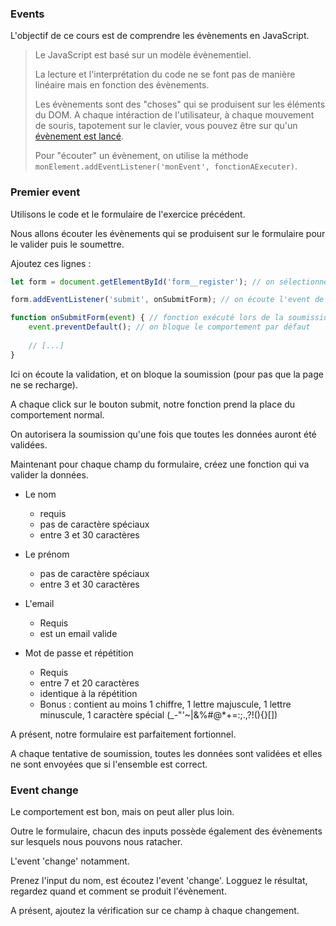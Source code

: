 ### Events

L'objectif de ce cours est de comprendre les évènements en JavaScript.

> Le JavaScript est basé sur un modèle évènementiel.
>
> La lecture et l'interprétation du code ne se font pas de manière linéaire mais en fonction des évènements.
>
> Les évènements sont des "choses" qui se produisent sur les éléments du DOM. 
> A chaque intéraction de l'utilisateur, à chaque mouvement de souris, 
> tapotement sur le clavier, vous pouvez être sur qu'un [évènement est lancé](https://developer.mozilla.org/fr/docs/Web/Events).
>
> Pour "écouter" un évènement, on utilise la méthode `monElement.addEventListener('monEvent', fonctionAExecuter)`.


### Premier event

Utilisons le code et le formulaire de l'exercice précédent.

Nous allons écouter les évènements qui se produisent sur le formulaire pour le valider puis le soumettre.

Ajoutez ces lignes :

```javascript
let form = document.getElementById('form__register'); // on sélectionne notre form

form.addEventListener('submit', onSubmitForm); // on écoute l'event de la soumission

function onSubmitForm(event) { // fonction exécuté lors de la soumission
    event.preventDefault(); // on bloque le comportement par défaut
    
    // [...]
}
```

Ici on écoute la validation, et on bloque la soumission (pour pas que la page ne se recharge).

A chaque click sur le bouton submit, notre fonction prend la place du comportement normal.

On autorisera la soumission qu'une fois que toutes les données auront été validées.

Maintenant pour chaque champ du formulaire, créez une fonction qui va valider la données.
- Le nom
    - requis
    - pas de caractère spéciaux
    - entre 3 et 30 caractères
    
- Le prénom
    - pas de caractère spéciaux
    - entre 3 et 30 caractères
    
- L'email
    - Requis
    - est un email valide
    
- Mot de passe et répétition
    - Requis
    - entre 7 et 20 caractères
    - identique à la répétition
    - Bonus : contient au moins 1 chiffre, 1 lettre majuscule, 1 lettre minuscule, 1 caractère spécial (_-"'~|&%#@*+=:;.,?!(){}[]) 
    

A présent, notre formulaire est parfaitement fortionnel. 

A chaque tentative de soumission, toutes les données sont validées et elles ne sont envoyées que si l'ensemble est correct.


### Event change

Le comportement est bon, mais on peut aller plus loin.

Outre le formulaire, chacun des inputs possède également des évènements sur lesquels nous pouvons nous ratacher.

L'event 'change' notamment.

Prenez l'input du nom, est écoutez l'event 'change'. Logguez le résultat, regardez quand et comment se produit l'évènement.

A présent, ajoutez la vérification sur ce champ à chaque changement.


    
 